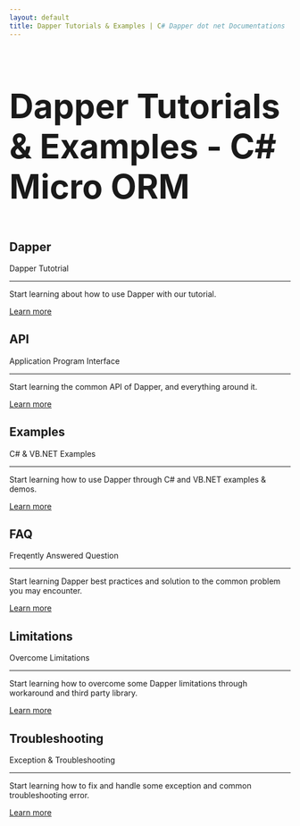 ```yaml
---
layout: default
title: Dapper Tutorials & Examples | C# Dapper dot net Documentations | C# Micro ORM
---
```


<h1 class="text-center" style="margin-bottom: 60px; font-size: 60px">Dapper Tutorials & Examples - C# Micro ORM</h1>

<div class="row">
	<div class="col-md-6 col-lg-4">
		<div class="jumbotron">
			<h2 class="display-4">Dapper</h2>
			<p class="lead">Dapper Tutotrial</p>
			<hr class="my-4">
			<p>Start learning about how to use Dapper with our tutorial.</p>
			<p class="lead">
				<a class="btn btn-primary btn-lg" href="dapper" role="button">Learn more</a>
			</p>
		</div>
	</div>
	<div class="col-md-6 col-lg-4">
		<div class="jumbotron">
			<h2 class="display-4">API</h2>
			<p class="lead">Application Program Interface</p>
			<hr class="my-4">
			<p>Start learning the common API of Dapper, and everything around it.</p>
			<p class="lead">
				<a class="btn btn-primary btn-lg" href="dapper" role="button">Learn more</a>
			</p>
		</div>
	</div>
	<div class="col-md-6 col-lg-4">
		<div class="jumbotron">
			<h2 class="display-4">Examples</h2>
			<p class="lead">C# & VB.NET Examples</p>
			<hr class="my-4">
			<p>Start learning how to use Dapper through C# and VB.NET examples & demos.</p>
			<p class="lead">
				<a class="btn btn-primary btn-lg" href="examples" role="button">Learn more</a>
			</p>
		</div>
	</div>
	<div class="col-md-6 col-lg-4">
		<div class="jumbotron">
			<h2 class="display-4">FAQ</h2>
			<p class="lead">Freqently Answered Question</p>
			<hr class="my-4">
			<p>Start learning Dapper best practices and solution to the common problem you may encounter.</p>
			<p class="lead">
				<a class="btn btn-primary btn-lg" href="faq" role="button">Learn more</a>
			</p>
		</div>
	</div>
	<div class="col-md-6 col-lg-4">
		<div class="jumbotron">
			<h2 class="display-4">Limitations</h2>
			<p class="lead">Overcome Limitations</p>
			<hr class="my-4">
			<p>Start learning how to overcome some Dapper limitations through workaround and third party library.</p>
			<p class="lead">
				<a class="btn btn-primary btn-lg" href="limitations" role="button">Learn more</a>
			</p>
		</div>
	</div>
	<div class="col-md-6 col-lg-4">
		<div class="jumbotron">
			<h2 class="display-4">Troubleshooting</h2>
			<p class="lead">Exception & Troubleshooting</p>
			<hr class="my-4">
			<p>Start learning how to fix and handle some exception and common troubleshooting error.</p>
			<p class="lead">
				<a class="btn btn-primary btn-lg" href="troubleshooting" role="button">Learn more</a>
			</p>
		</div>
	</div>
</div>
